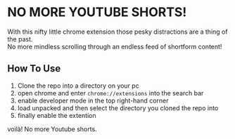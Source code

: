 # NO MORE YOUTUBE SHORTS!
With this nifty little chrome extension those pesky distractions are a thing of the past. \
No more mindless scrolling through an endless feed of shortform content!

## How To Use
1. Clone the repo into a directory on your pc
2. open chrome and enter `chrome://extensions` into the search bar
3. enable developer mode in the top right-hand corner
4. load unpacked and then select the directory you cloned the repo into
5. finally enable the extention

voilà! No more Youtube shorts. 


